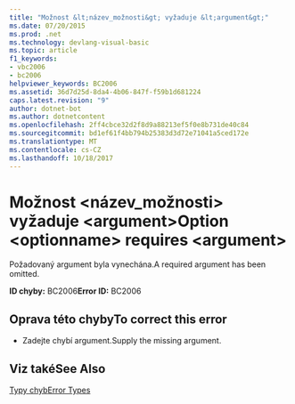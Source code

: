 ```yaml
---
title: "Možnost &lt;název_možnosti&gt; vyžaduje &lt;argument&gt;"
ms.date: 07/20/2015
ms.prod: .net
ms.technology: devlang-visual-basic
ms.topic: article
f1_keywords:
- vbc2006
- bc2006
helpviewer_keywords: BC2006
ms.assetid: 36d7d25d-8da4-4b06-847f-f59b1d681224
caps.latest.revision: "9"
author: dotnet-bot
ms.author: dotnetcontent
ms.openlocfilehash: 2ff4cbce32d2f8d9a88213ef5f0e8b731de40c84
ms.sourcegitcommit: bd1ef61f4bb794b25383d3d72e71041a5ced172e
ms.translationtype: MT
ms.contentlocale: cs-CZ
ms.lasthandoff: 10/18/2017
---
```

# <a name="option-ltoptionnamegt-requires-ltargumentgt"></a><span data-ttu-id="0641e-102">Možnost &lt;název_možnosti&gt; vyžaduje &lt;argument&gt;</span><span class="sxs-lookup"><span data-stu-id="0641e-102">Option &lt;optionname&gt; requires &lt;argument&gt;</span></span>
<span data-ttu-id="0641e-103">Požadovaný argument byla vynechána.</span><span class="sxs-lookup"><span data-stu-id="0641e-103">A required argument has been omitted.</span></span>  
  
 <span data-ttu-id="0641e-104">**ID chyby:** BC2006</span><span class="sxs-lookup"><span data-stu-id="0641e-104">**Error ID:** BC2006</span></span>  
  
## <a name="to-correct-this-error"></a><span data-ttu-id="0641e-105">Oprava této chyby</span><span class="sxs-lookup"><span data-stu-id="0641e-105">To correct this error</span></span>  
  
-   <span data-ttu-id="0641e-106">Zadejte chybí argument.</span><span class="sxs-lookup"><span data-stu-id="0641e-106">Supply the missing argument.</span></span>  
  
## <a name="see-also"></a><span data-ttu-id="0641e-107">Viz také</span><span class="sxs-lookup"><span data-stu-id="0641e-107">See Also</span></span>  
 [<span data-ttu-id="0641e-108">Typy chyb</span><span class="sxs-lookup"><span data-stu-id="0641e-108">Error Types</span></span>](../../visual-basic/programming-guide/language-features/error-types.md)
